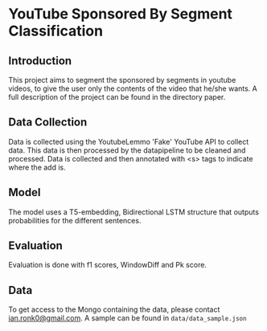 # YouTube Sponsored By Segment Classification


## Introduction
This project aims to segment the sponsored by segments in youtube videos, to give the user only the contents of the video that he/she wants. A full description of the project can be found in the directory paper.


## Data Collection
Data is collected using the YoutubeLemmo 'Fake' YouTube API to collect data. This data is then processed by the datapipeline to be cleaned and processed. Data is collected and then annotated with \<s\> tags to indicate where the add is.


## Model
The model uses a T5-embedding, Bidirectional LSTM structure that outputs probabilities for the different sentences.


## Evaluation
Evaluation is done with f1 scores, WindowDiff and Pk score. 


## Data 
To get access to the Mongo containing the data, please contact ian.ronk0@gmail.com. A sample can be found in `data/data_sample.json`
